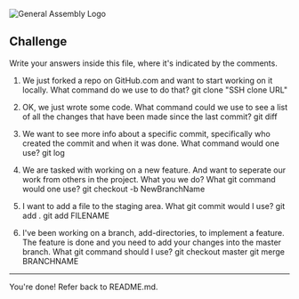 ![General Assembly Logo](http://i.imgur.com/ke8USTq.png)

## Challenge

Write your answers inside this file, where it's indicated by the comments.

1. We just forked a repo on GitHub.com and want to start working on it locally. What command do we use to do that?
git clone "SSH clone URL"

2. OK, we just wrote some code. What command could we use to see a list of all the changes that have been made since the last commit?
git diff

3. We want to see more info about a specific commit, specifically who created the commit and when it was done. What command would one use?
git log

4. We are tasked with working on a new feature. And want to seperate our work from others in the project. What you we do? What git command would one use?
git checkout -b NewBranchName

5. I want to add a file to the staging area. What git commit would I use?
git add .
git add FILENAME

6. I've been working on a branch, add-directories, to implement a feature. The feature is done and you need to add your changes into the master branch. What git command should I use?
git checkout master
git merge BRANCHNAME


<hr>

You're done! Refer back to README.md.
